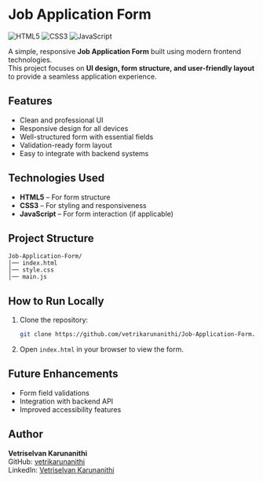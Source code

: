 # Job Application Form
![HTML5](https://img.shields.io/badge/HTML5-E34F26?logo=html5&logoColor=white)
![CSS3](https://img.shields.io/badge/CSS3-1572B6?logo=css3&logoColor=white)
![JavaScript](https://img.shields.io/badge/JavaScript-F7DF1E?logo=javascript&logoColor=black)

A simple, responsive **Job Application Form** built using modern frontend technologies.  
This project focuses on **UI design, form structure, and user-friendly layout** to provide a seamless application experience.

## Features
- Clean and professional UI  
- Responsive design for all devices  
- Well-structured form with essential fields  
- Validation-ready form layout  
- Easy to integrate with backend systems  

## Technologies Used
- **HTML5** – For form structure  
- **CSS3** – For styling and responsiveness  
- **JavaScript** – For form interaction (if applicable)  

## Project Structure
```
Job-Application-Form/
│── index.html 
│── style.css 
│── main.js
```

## How to Run Locally
1. Clone the repository:  
   ```bash
   git clone https://github.com/vetrikarunanithi/Job-Application-Form.git
2. Open `index.html` in your browser to view the form.

## Future Enhancements
- Form field validations
- Integration with backend API
- Improved accessibility features

## Author
**Vetriselvan Karunanithi**  
GitHub: [vetrikarunanithi](https://github.com/vetrikarunanithi)  
LinkedIn: [Vetriselvan Karunanithi](https://www.linkedin.com/in/vetriselvank)
